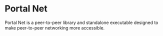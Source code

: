 # Portal Net

Portal Net is a peer-to-peer library and standalone executable designed to
make peer-to-peer networking more accessible.
